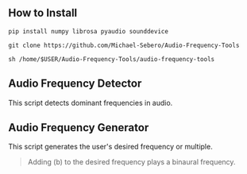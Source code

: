 ## How to Install
```
pip install numpy librosa pyaudio sounddevice

git clone https://github.com/Michael-Sebero/Audio-Frequency-Tools

sh /home/$USER/Audio-Frequency-Tools/audio-frequency-tools
```

## Audio Frequency Detector
This script detects dominant frequencies in audio. 

## Audio Frequency Generator
This script generates the user's desired frequency or multiple.
> Adding (b) to the desired frequency plays a binaural frequency. 
